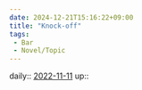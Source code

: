 ```yaml
---
date: 2024-12-21T15:16:22+09:00
title: "Knock-off"
tags:
 - Bar
 - Novel/Topic
---
```


daily:: [2022-11-11](Daily_Note/2022-11-11.md)
up::